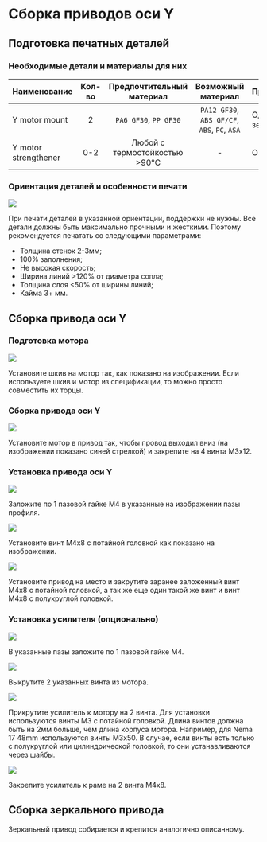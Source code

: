 # Сборка приводов оси Y

## Подготовка печатных деталей

### Необходимые детали и материалы для них

| Наименование        | Кол-во |       Предпочтительный материал       |              Возможный материал              | Примечание                                                   |
| :------------------ | :----: | :-----------------------------------: | :------------------------------------------: | :----------------------------------------------------------- |
| Y motor mount       |   2    |         `PA6 GF30`, `PP GF30`         | `PA12 GF30`, `ABS GF/CF`, `ABS`, `PC`, `ASA` | Одна зеркально |
| Y motor strengthener | 0-2 | Любой с термостойкостью >90°С | - | Опционально |

### Ориентация деталей и особенности печати

![](./pics/step_9/s9_orientation.png)

При печати деталей в указанной ориентации, поддержки не нужны. Все детали должны быть максимально прочными и жесткими. Поэтому рекомендуется печатать со следующими параметрами:

- Толщина стенок 2-3мм;
- 100% заполнения;
- Не высокая скорость;
- Ширина линий >120% от диаметра сопла;
- Толщина слоя <50% от ширины линий;
- Кайма 3+ мм.

## Сборка привода оси Y

### Подготовка мотора

![](./pics/step_9/s9_pulley_install.png)

Установите шкив на мотор так, как показано на изображении. Если используете шкив и мотор из спецификации, то можно просто совместить их торцы.

### Сборка привода оси Y

![](./pics/step_9/s9_motor_mount_assembly.png)

Установите мотор в привод так, чтобы провод выходил вниз (на изображении показано синей стрелкой) и закрепите на 4 винта М3х12.

### Установка привода оси Y

![](./pics/step_9/s9_nut_install.png)

Заложите по 1 пазовой гайке М4 в указанные на изображении пазы профиля.

![](./pics/step_9/s9_m4x12_install.png)

Установите винт М4х8 с потайной головкой как показано на изображении.

![](./pics/step_9/s9_drive_install.png)

Установите привод на место и закрутите заранее заложенный винт М4х8 с потайной головкой, а так же еще один такой же винт и винт М4х8 с полукруглой головкой.

### Установка усилителя (опционально)

![](./pics/step_9/s9_optional_nut_install.png)

В указанные пазы заложите по 1 пазовой гайке М4.

![](./pics/step_9/s9_motor_screw_removal.png)

Выкрутите 2 указанных винта из мотора.

![](./pics/step_9/s9_strengthener_install.png)

Прикрутите усилитель к мотору на 2 винта. Для установки используются винты М3 с потайной головкой. Длина винтов должна быть на 2мм больше, чем длина корпуса мотора. Например, для Nema 17 48mm используются винты М3х50. В случае, если винты есть только с полукруглой или цилиндрической головкой, то они устанавливаются через шайбы.

![](./pics/step_9/s9_strengthener_install2.png)

Закрепите усилитель к раме на 2 винта М4х8.

## Сборка зеркального привода

Зеркальный привод собирается и крепится аналогично описанному.
